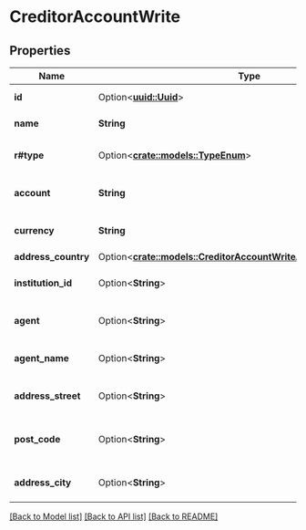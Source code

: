 # CreditorAccountWrite

## Properties

Name | Type | Description | Notes
------------ | ------------- | ------------- | -------------
**id** | Option<[**uuid::Uuid**](uuid::Uuid.md)> | Unique entry ID | [optional][readonly]
**name** | **String** | Creditor account name | 
**r#type** | Option<[**crate::models::TypeEnum**](TypeEnum.md)> |  | [optional][default to Iban]
**account** | **String** | Creditor account type identifier | 
**currency** | **String** | Creditor account currency | 
**address_country** | Option<[**crate::models::CreditorAccountWriteAddressCountryEnum**](CreditorAccountWriteAddressCountryEnum.md)> |  | [optional]
**institution_id** | Option<**String**> | an Institution ID for this CreditorAccount | [optional]
**agent** | Option<**String**> | Creditor account BICFI Identifier | [optional]
**agent_name** | Option<**String**> | Creditor account agent name | [optional]
**address_street** | Option<**String**> | Creditor account address street | [optional]
**post_code** | Option<**String**> | Creditor account address post code | [optional]
**address_city** | Option<**String**> | Creditor account address city | [optional]

[[Back to Model list]](../README.md#documentation-for-models) [[Back to API list]](../README.md#documentation-for-api-endpoints) [[Back to README]](../README.md)


